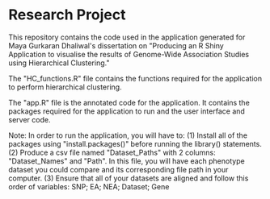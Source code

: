 # Research Project 
This repository contains the code used in the application generated for Maya Gurkaran Dhaliwal's dissertation on "Producing an R Shiny Application to visualise the results of Genome-Wide Association Studies using Hierarchical Clustering."  

The "HC_functions.R" file contains the functions required for the application to perform hierarchical clustering. 

The "app.R" file is the annotated code for the application. It contains the packages required for the application to run and the user interface and server code. 

Note: In order to run the application, you will have to:
      (1) Install all of the packages using "install.packages()" before running the library() statements.
      (2) Produce a csv file named "Dataset_Paths" with 2 columns: "Dataset_Names" and "Path". In this file, you will have each phenotype dataset you could compare and 
      its corresponding file path in your computer. 
      (3) Ensure that all of your datasets are aligned and follow this order of variables: SNP; EA; NEA; Dataset; Gene 
   
      
